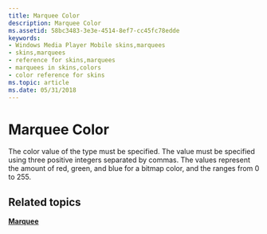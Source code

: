 ```yaml
---
title: Marquee Color
description: Marquee Color
ms.assetid: 58bc3483-3e3e-4514-8ef7-cc45fc78edde
keywords:
- Windows Media Player Mobile skins,marquees
- skins,marquees
- reference for skins,marquees
- marquees in skins,colors
- color reference for skins
ms.topic: article
ms.date: 05/31/2018
---
```


# Marquee Color

The color value of the type must be specified. The value must be specified using three positive integers separated by commas. The values represent the amount of red, green, and blue for a bitmap color, and the ranges from 0 to 255.

## Related topics

<dl> <dt>

[**Marquee**](marquee.md)
</dt> </dl>

 

 




